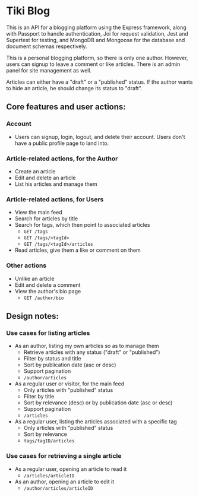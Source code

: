 # Tiki Blog

This is an API for a blogging platform using the Express framework, along with Passport to handle authentication, Joi for request validation, Jest and Supertest for testing, and MongoDB and Mongoose for the database and document schemas respectively.

This is a personal blogging platform, so there is only one author. However, users can signup to leave a comment or like articles. There is an admin panel for site management as well.

Articles can either have a "draft" or a "published" status. If the author wants to hide an article, he should change its status to "draft".

## Core features and user actions:

### Account

-   Users can signup, login, logout, and delete their account. Users don't have a public profile page to land into.

### Article-related actions, for the Author

-   Create an article
-   Edit and delete an article
-   List his articles and manage them

### Article-related actions, for Users

-   View the main feed
-   Search for articles by title
-   Search for tags, which then point to associated articles
    -   `GET /tags`
    -   `GET /tags/<tagId>`
    -   `GET /tags/<tagId>/articles`
-   Read articles, give them a like or comment on them

### Other actions

-   Unlike an article
-   Edit and delete a comment
-   View the author's bio page
    -   `GET /author/bio`

## Design notes:

### Use cases for listing articles

-   As an author, listing my own articles so as to manage them
    -   Retrieve articles with any status ("draft" or "published")
    -   Filter by status and title
    -   Sort by publication date (asc or desc)
    -   Support pagination
    -   `/author/articles`
-   As a regular user or visitor, for the main feed
    -   Only articles with "published" status
    -   Filter by title
    -   Sort by relevance (desc) or by publication date (asc or desc)
    -   Support pagination
    -   `/articles`
-   As a regular user, listing the articles associated with a specific tag
    -   Only articles with "published" status
    -   Sort by relevance
    -   `tags/tagID/articles`

### Use cases for retrieving a single article

-   As a regular user, opening an article to read it
    -   `/articles/articleID`
-   As an author, opening an article to edit it
    -   `/author/articles/articleID`

